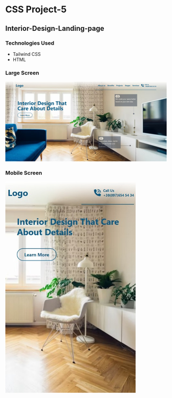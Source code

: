 # CSS Project-5

## Interior-Design-Landing-page

### Technologies Used

- Tailwind CSS
- HTML

### Large Screen

![ss1](./CSS%20Project-5%20ss1.jpeg)

### Mobile Screen

![ss2](./CSS%20Project-5%20ss2.jpeg)